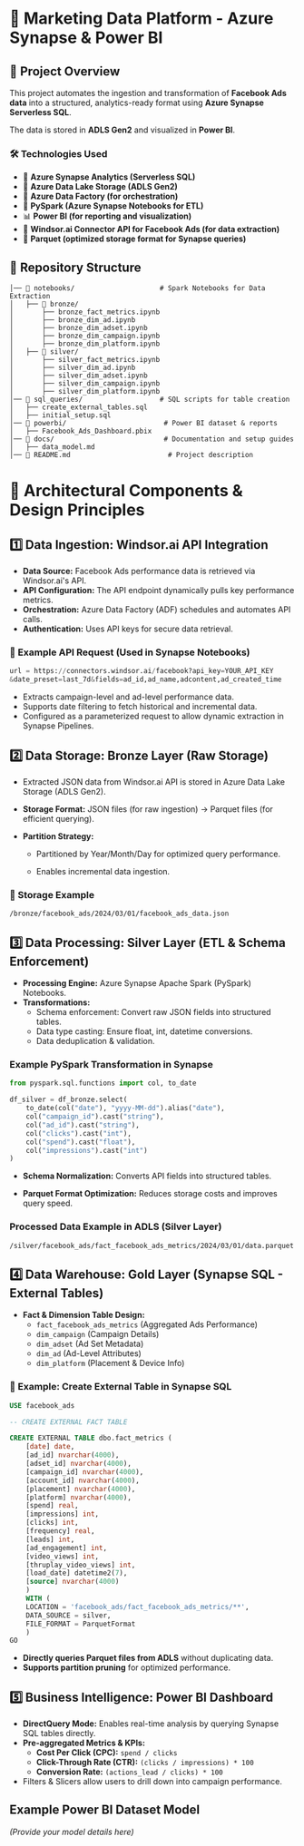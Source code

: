 # 🚀 Marketing Data Platform - Azure Synapse & Power BI



## **📌 Project Overview**
This project automates the ingestion and transformation of **Facebook Ads data** into a structured, analytics-ready format using **Azure Synapse Serverless SQL**. 
 
The data is stored in **ADLS Gen2** and visualized in **Power BI**.

### **🛠️ Technologies Used**
- 🚀 **Azure Synapse Analytics (Serverless SQL)**
- 💾 **Azure Data Lake Storage (ADLS Gen2)**
- 🔄 **Azure Data Factory (for orchestration)**
- 🐍 **PySpark (Azure Synapse Notebooks for ETL)**
- 📊 **Power BI (for reporting and visualization)**
- 📡 **Windsor.ai Connector API for Facebook Ads (for data extraction)**
- 📁 **Parquet (optimized storage format for Synapse queries)**

## **📂 Repository Structure**
```plaintext
│── 📂 notebooks/                     # Spark Notebooks for Data Extraction
│   ├── 📂 bronze/          
│       ├── bronze_fact_metrics.ipynb       
│       ├── bronze_dim_ad.ipynb             
│       ├── bronze_dim_adset.ipynb          
│       ├── bronze_dim_campaign.ipynb       
│       ├── bronze_dim_platform.ipynb
│   ├── 📂 silver/        
│       ├── silver_fact_metrics.ipynb       
│       ├── silver_dim_ad.ipynb             
│       ├── silver_dim_adset.ipynb          
│       ├── silver_dim_campaign.ipynb       
│       ├── silver_dim_platform.ipynb       
│── 📂 sql_queries/                   # SQL scripts for table creation
│   ├── create_external_tables.sql      
│   ├── initial_setup.sql          
│── 📂 powerbi/                        # Power BI dataset & reports
│   ├── Facebook_Ads_Dashboard.pbix     
│── 📂 docs/                           # Documentation and setup guides
│   ├── data_model.md                   
│── 📜 README.md                        # Project description

```

# 📐 Architectural Components & Design Principles

## 1️⃣ Data Ingestion: Windsor.ai API Integration

- **Data Source:** Facebook Ads performance data is retrieved via Windsor.ai's API.
- **API Configuration:** The API endpoint dynamically pulls key performance metrics.
- **Orchestration:** Azure Data Factory (ADF) schedules and automates API calls.
- **Authentication:** Uses API keys for secure data retrieval.

### 📌 Example API Request (Used in Synapse Notebooks)

```python
url = https://connectors.windsor.ai/facebook?api_key=YOUR_API_KEY
&date_preset=last_7d&fields=ad_id,ad_name,adcontent,ad_created_time
```

- Extracts campaign-level and ad-level performance data.
- Supports date filtering to fetch historical and incremental data.
- Configured as a parameterized request to allow dynamic extraction in Synapse Pipelines.

## 2️⃣ Data Storage: Bronze Layer (Raw Storage)

- Extracted JSON data from Windsor.ai API is stored in Azure Data Lake Storage (ADLS Gen2).

- **Storage Format:** JSON files (for raw ingestion) → Parquet files (for efficient querying).

- **Partition Strategy:**
  - Partitioned by Year/Month/Day for optimized query performance.

  - Enables incremental data ingestion.

### 📌 Storage Example

```plaintext
/bronze/facebook_ads/2024/03/01/facebook_ads_data.json
```
## 3️⃣ Data Processing: Silver Layer (ETL & Schema Enforcement)

- **Processing Engine:** Azure Synapse Apache Spark (PySpark) Notebooks.
- **Transformations:**
  - Schema enforcement: Convert raw JSON fields into structured tables.
  - Data type casting: Ensure float, int, datetime conversions.
  - Data deduplication & validation.

### Example PySpark Transformation in Synapse

```python
from pyspark.sql.functions import col, to_date

df_silver = df_bronze.select(
    to_date(col("date"), "yyyy-MM-dd").alias("date"),
    col("campaign_id").cast("string"),
    col("ad_id").cast("string"),
    col("clicks").cast("int"),
    col("spend").cast("float"),
    col("impressions").cast("int")
)
```
- **Schema Normalization:** Converts API fields into structured tables.

- **Parquet Format Optimization:** Reduces storage costs and improves query speed.

### Processed Data Example in ADLS (Silver Layer)

```plaintext
/silver/facebook_ads/fact_facebook_ads_metrics/2024/03/01/data.parquet
```
## 4️⃣ Data Warehouse: Gold Layer (Synapse SQL - External Tables)

- **Fact & Dimension Table Design:**
  - `fact_facebook_ads_metrics` (Aggregated Ads Performance)
  - `dim_campaign` (Campaign Details)
  - `dim_adset` (Ad Set Metadata)
  - `dim_ad` (Ad-Level Attributes)
  - `dim_platform` (Placement & Device Info)

### 📌 Example: Create External Table in Synapse SQL

```sql
USE facebook_ads

-- CREATE EXTERNAL FACT TABLE

CREATE EXTERNAL TABLE dbo.fact_metrics (
	[date] date,
	[ad_id] nvarchar(4000),
	[adset_id] nvarchar(4000),
	[campaign_id] nvarchar(4000),
	[account_id] nvarchar(4000),
	[placement] nvarchar(4000),
	[platform] nvarchar(4000),
	[spend] real,
	[impressions] int,
	[clicks] int,
	[frequency] real,
	[leads] int,
	[ad_engagement] int,
	[video_views] int,
	[thruplay_video_views] int,
	[load_date] datetime2(7),
	[source] nvarchar(4000)
	)
	WITH (
	LOCATION = 'facebook_ads/fact_facebook_ads_metrics/**',
	DATA_SOURCE = silver,
	FILE_FORMAT = ParquetFormat
	)
GO
```
- **Directly queries Parquet files from ADLS** without duplicating data.
- **Supports partition pruning** for optimized performance.

## 5️⃣ Business Intelligence: Power BI Dashboard

- **DirectQuery Mode:** Enables real-time analysis by querying Synapse SQL tables directly.
- **Pre-aggregated Metrics & KPIs:**
  - **Cost Per Click (CPC):** `spend / clicks`
  - **Click-Through Rate (CTR):** `(clicks / impressions) * 100`
  - **Conversion Rate:** `(actions_lead / clicks) * 100`
- Filters & Slicers allow users to drill down into campaign performance.

## Example Power BI Dataset Model
*(Provide your model details here)*
